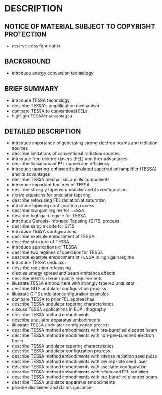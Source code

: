 # DESCRIPTION

## NOTICE OF MATERIAL SUBJECT TO COPYRIGHT PROTECTION

- reserve copyright rights

## BACKGROUND

- introduce energy conversion technology

## BRIEF SUMMARY

- introduce TESSA technology
- describe TESSA's amplification mechanism
- compare TESSA to conventional FELs
- highlight TESSA's advantages

## DETAILED DESCRIPTION

- introduce importance of generating strong electron beams and radiation sources
- describe limitations of conventional radiation sources
- introduce free-electron lasers (FEL) and their advantages
- describe limitations of FEL conversion efficiency
- introduce tapering-enhanced stimulated superradiant amplifier (TESSA) and its advantages
- describe TESSA mechanism and its components
- introduce important features of TESSA
- describe strongly tapered undulator and its configuration
- derive equations for undulator tapering
- describe refocusing FEL radiation at saturation
- introduce tapering configuration process
- describe low gain regime for TESSA
- describe high gain regime for TESSA
- introduce Genesis-Informed Tapering (GITS) process
- describe sample code for GITS
- introduce TESSA configurations
- describe example embodiment of TESSA
- describe structure of TESSA
- introduce applications of TESSA
- describe two regimes of operation for TESSA
- describe example embodiment of TESSA in high gain regime
- introduce TESSA undulator
- describe radiation refocusing
- discuss energy spread and beam emittance effects
- describe electron beam quality requirements
- illustrate TESSA embodiment with strongly tapered undulator
- describe GITS undulator configuration process
- illustrate GITS undulator configuration examples
- compare TESSA to prior FEL approaches
- describe TESSA undulator tapering characteristics
- discuss TESSA applications in EUV lithography
- describe TESSA method embodiments
- describe undulator apparatus embodiments
- illustrate TESSA undulator configuration process
- describe TESSA method embodiments with pre-bunched electron beam
- describe TESSA method embodiments with non-pre-bunched electron beam
- describe TESSA undulator tapering characteristics
- describe TESSA undulator configuration process
- describe TESSA method embodiments with intense radiation seed pulse
- describe TESSA method embodiments with low rep-rate seed laser
- describe TESSA method embodiments with oscillator configuration
- describe TESSA method embodiments with refocused FEL radiation
- describe TESSA method embodiments with pre-bunched electron beam
- describe TESSA undulator apparatus embodiments
- provide disclaimer and claims guidance


